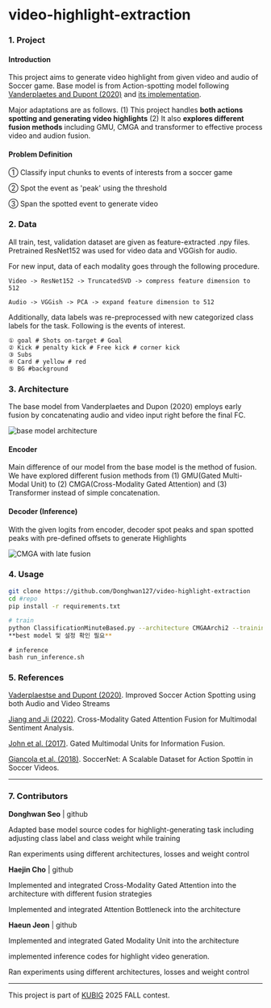 # video-highlight-extraction
### 1. Project
#### Introduction

This project aims to generate video highlight from given video and audio of Soccer game. Base model is from Action-spotting model following [Vanderplaetes and Dupont (2020)](https://arxiv.org/abs/2011.04258) 
 and [its implementation](https://github.com/bastienvanderplaetse/SoccerNetMultimodalActionSpotting). 
 
Major adaptations are as follows. (1) This project handles **both actions spotting and generating video highlights** (2) It also **explores different fusion methods** including GMU, CMGA and transformer to effective process video and audion fusion. 

#### Problem Definition
① Classify input chunks to events of interests from a soccer game 

② Spot the event as 'peak' using the threshold 

③ Span the spotted event to generate video


### 2. Data

All train, test, validation dataset are given as feature-extracted .npy files. Pretrained ResNet152 was used for video data and VGGish for audio. 

For new input, data of each modality goes through the following procedure.

 ```
Video -> ResNet152 -> TruncatedSVD -> compress feature dimension to 512

 Audio -> VGGish -> PCA -> expand feature dimension to 512
```

Additionally, data labels was re-preprocessed with new categorized class labels for the task. 
Following is the events of interest. 
```
① goal # Shots on-target # Goal
② Kick # penalty kick # Free kick # corner kick
③ Subs 
④ Card # yellow # red
⑤ BG #background
```
 

### 3. Architecture

The base model from Vanderplaetes and Dupon (2020) employs early fusion by concatenating audio and video input right before the final FC. 

![base model architecture](https://drive.google.com/file/d/1JT-EjD83zRg8eyvx55Hi32QAqt8f0QUl/view?usp=sharing)   

 
#### Encoder
Main difference of our model from the base model is the method of fusion. We have explored different fusion methods from (1) GMU(Gated Multi-Modal Unit) to (2) CMGA(Cross-Modality Gated Attention) and (3) Transformer instead of simple concatenation. 

#### Decoder (Inference) 
With the given logits from encoder, decoder spot peaks and span spotted peaks with pre-defined offsets to generate Highlights



![CMGA with late fusion](https://drive.google.com/file/d/1WzlVFHBKVDKeZwWUoWEZVgEoFKFvfWJT/view?usp=sharing)   


### 4. Usage

```bash
git clone https://github.com/Donghwan127/video-highlight-extraction
cd #repo
pip install -r requirements.txt

# train 
python ClassificationMinuteBased.py --architecture CMGAArchi2 --training listgame_Train_300.npy --validation listgame_Valid_100.npy --testing listgame_Test_100.npy --featuresVideo ResNET --featuresAudio VGGish --PCA --network VLAD --tflog Model --VLAD_k 128--WindowSize 20 --outputPrefix vlad-**cmgaarchi2-20sec  --formatdataset 1
**best model 및 설정 확인 필요**
```
```
# inference
bash run_inference.sh
```

### 5. References
[Vaderplaestse and Dupont (2020)](https://arxiv.org/abs/2011.04258). Improved Soccer Action Spotting using both Audio and Video Streams

[Jiang and Ji (2022)](https://arxiv.org/abs/2208.11893). Cross-Modality Gated Attention Fusion for Multimodal Sentiment Analysis. 

[John et al. (2017)](https://arxiv.org/abs/2208.11893).  Gated Multimodal Units for Information Fusion.

[Giancola et al. (2018)](https://arxiv.org/abs/1804.04527). SoccerNet: A Scalable Dataset for Action Spottin in Soccer Videos.

---
### 7. Contributors

**Donghwan Seo** | github 

Adapted base model source codes for highlight-generating task including adjusting class label and class weight while training 

Ran experiments using different architectures, losses and weight control


**Haejin Cho** | github

Implemented and integrated Cross-Modality Gated Attention into the architecture with different fusion strategies

Implemented and integrated Attention Bottleneck into the architecture

**Haeun Jeon** | github

Implemented and integrated Gated Modality Unit into the architecture

implemented inference codes for highlight video generation.

Ran experiments using different architectures, losses and weight control

---
This project is part of [KUBIG](https://www.kubigkorea.com/)  2025 FALL contest. 
